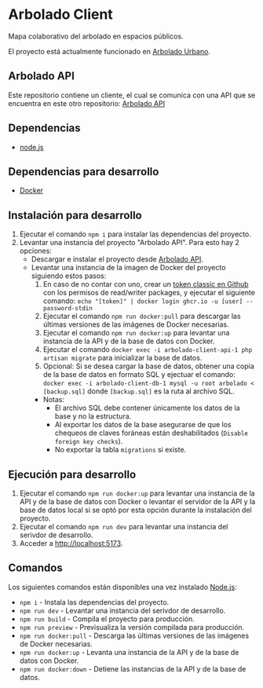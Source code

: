 # Arbolado Client

 Mapa colaborativo del arbolado en espacios públicos.

 El proyecto está actualmente funcionado en [Arbolado Urbano](https://arboladourbano.com).

 ## Arbolado API

 Este repositorio contiene un cliente, el cual se comunica con una API que se encuentra en este otro repositorio: [Arbolado API](https://github.com/Arbolado-Urbano/arbolado-api)

 ## Dependencias

- [node.js](https://nodejs.org/)

## Dependencias para desarrollo

- [Docker](https://docs.docker.com/get-docker/)

## Instalación para desarrollo

1. Ejecutar el comando `npm i` para instalar las dependencias del proyecto.
2. Levantar una instancia del proyecto "Arbolado API". Para esto hay 2 opciones:
    - Descargar e instalar el proyecto desde [Arbolado API](https://github.com/Arbolado-Urbano/arbolado-api).
    - Levantar una instancia de la imagen de Docker del proyecto siguiendo estos pasos:
      1. En caso de no contar con uno, crear un [token classic en Github](https://docs.github.com/en/authentication/keeping-your-account-and-data-secure/managing-your-personal-access-tokens#creating-a-personal-access-token-classic) con los permisos de read/writer packages, y ejecutar el siguiente comando: `echo "[token]" | docker login ghcr.io -u [user] --password-stdin`
      2. Ejecutar el comando `npm run docker:pull` para descargar las últimas versiones de las imágenes de Docker necesarias.
      3. Ejecutar el comando `npm run docker:up` para levantar una instancia de la API y de la base de datos con Docker.
      4. Ejecutar el comando `docker exec -i arbolado-client-api-1 php artisan migrate` para inicializar la base de datos.
      5. Opcional: Si se desea cargar la base de datos, obtener una copia de la base de datos en formato SQL y ejectuar el comando: `docker exec -i arbolado-client-db-1 mysql -u root arbolado < [backup.sql]` donde `[backup.sql]` es la ruta al archivo SQL.
      - Notas:
        - El archivo SQL debe contener únicamente los datos de la base y no la estructura.
        - Al exportar los datos de la base asegurarse de que los chequeos de claves foráneas están deshabilitados (`Disable foreign key checks`).
        - No exportar la tabla `migrations` si existe.

## Ejecución para desarrollo

1. Ejecutar el comando `npm run docker:up` para levantar una instancia de la API y de la base de datos con Docker o levantar el servidor de la API y la base de datos local si se optó por esta opción durante la instalación del proyecto.
2. Ejecutar el comando `npm run dev` para levantar una instancia del serivdor de desarrollo.
2. Acceder a [http://localhost:5173](http://localhost:5173).

## Comandos

Los siguientes comandos están disponibles una vez instalado [Node.js](https://nodejs.org/en/):

- `npm i` - Instala las dependencias del proyecto.
- `npm run dev` - Levantar una instancia del serivdor de desarrollo.
- `npm run build` - Compila el proyecto para producción.
- `npm run preview` - Previsualiza la versión compilada para producción.
- `npm run docker:pull` - Descarga las últimas versiones de las imágenes de Docker necesarias.
- `npm run docker:up` - Levanta una instancia de la API y de la base de datos con Docker.
- `npm run docker:down` - Detiene las instancias de la API y de la base de datos.
